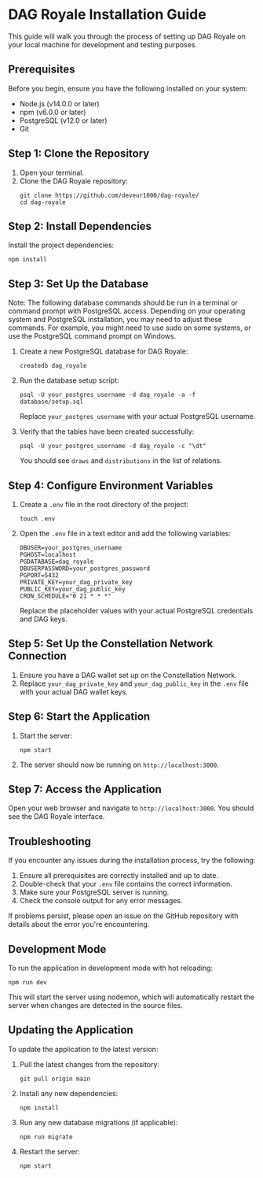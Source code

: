 # DAG Royale Installation Guide

This guide will walk you through the process of setting up DAG Royale on your local machine for development and testing purposes.

## Prerequisites

Before you begin, ensure you have the following installed on your system:

- Node.js (v14.0.0 or later)
- npm (v6.0.0 or later)
- PostgreSQL (v12.0 or later)
- Git

## Step 1: Clone the Repository

1. Open your terminal.
2. Clone the DAG Royale repository:
   ```
   git clone https://github.com/deveur1000/dag-royale/
   cd dag-royale
   ```

## Step 2: Install Dependencies

Install the project dependencies:

```
npm install
```

## Step 3: Set Up the Database

Note: The following database commands should be run in a terminal or command prompt with PostgreSQL access. Depending on your operating system and PostgreSQL installation, you may need to adjust these commands. For example, you might need to use sudo on some systems, or use the PostgreSQL command prompt on Windows.

1. Create a new PostgreSQL database for DAG Royale:
   ```
   createdb dag_royale
   ```

2. Run the database setup script:
   ```
   psql -U your_postgres_username -d dag_royale -a -f database/setup.sql
   ```
   Replace `your_postgres_username` with your actual PostgreSQL username.

3. Verify that the tables have been created successfully:
   ```
   psql -U your_postgres_username -d dag_royale -c "\dt"
   ```
   You should see `draws` and `distributions` in the list of relations.

## Step 4: Configure Environment Variables

1. Create a `.env` file in the root directory of the project:
   ```
   touch .env
   ```

2. Open the `.env` file in a text editor and add the following variables:
   ```
   DBUSER=your_postgres_username
   PGHOST=localhost
   PGDATABASE=dag_royale
   DBUSERPASSWORD=your_postgres_password
   PGPORT=5432
   PRIVATE_KEY=your_dag_private_key
   PUBLIC_KEY=your_dag_public_key
   CRON_SCHEDULE="0 21 * * *"
   ```
   Replace the placeholder values with your actual PostgreSQL credentials and DAG keys.

## Step 5: Set Up the Constellation Network Connection

1. Ensure you have a DAG wallet set up on the Constellation Network.
2. Replace `your_dag_private_key` and `your_dag_public_key` in the `.env` file with your actual DAG wallet keys.

## Step 6: Start the Application

1. Start the server:
   ```
   npm start
   ```

2. The server should now be running on `http://localhost:3000`.

## Step 7: Access the Application

Open your web browser and navigate to `http://localhost:3000`. You should see the DAG Royale interface.

## Troubleshooting

If you encounter any issues during the installation process, try the following:

1. Ensure all prerequisites are correctly installed and up to date.
2. Double-check that your `.env` file contains the correct information.
3. Make sure your PostgreSQL server is running.
4. Check the console output for any error messages.

If problems persist, please open an issue on the GitHub repository with details about the error you're encountering.

## Development Mode

To run the application in development mode with hot reloading:

```
npm run dev
```

This will start the server using nodemon, which will automatically restart the server when changes are detected in the source files.

## Updating the Application

To update the application to the latest version:

1. Pull the latest changes from the repository:
   ```
   git pull origin main
   ```

2. Install any new dependencies:
   ```
   npm install
   ```

3. Run any new database migrations (if applicable):
   ```
   npm run migrate
   ```

4. Restart the server:
   ```
   npm start
   ```
